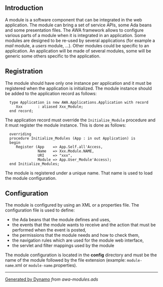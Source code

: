 ## Introduction ##
A module is a software component that can be integrated in the
web application.  The module can bring a set of service APIs,
some Ada beans and some presentation files.  The AWA framework
allows to configure various parts of a module when it is integrated
in an application.  Some modules are designed to be re-used by
several applications (for example a _mail_ module, a _users_
module, ...).  Other modules could be specific to an application.
An application will be made of several modules, some will be
generic some others specific to the application.

## Registration ##
The module should have only one instance per application and it must
be registered when the application is initialized.  The module
instance should be added to the application record as follows:

```
  type Application is new AWA.Applications.Application with record
     Xxx       : aliased Xxx_Module;
  end record;
```

The application record must override the `Initialize_Module` procedure
and it must register the module instance.  This is done as follows:

```
  overriding
  procedure Initialize_Modules (App : in out Application) is
  begin
     Register (App    => App.Self.all'Access,
               Name   => Xxx.Module.NAME,
               URI    => "xxx",
               Module => App.User_Module'Access);
  end Initialize_Modules;
```

The module is registered under a unique name.  That name is used
to load the module configuration.

## Configuration ##
The module is configured by using an XML or a properties file.
The configuration file is used to define:

  * the Ada beans that the module defines and uses,
  * the events that the module wants to receive and the action that must be performed when the event is posted,
  * the permissions that the module needs and how to check them,
  * the navigation rules which are used for the module web interface,
  * the servlet and filter mappings used by the module

The module configuration is located in the **config** directory
and must be the name of the module followed by the file extension
(example: `module-name`.xml or `module-name`.properties).




---

[Generated by Dynamo](http://code.google.com/p/ada-gen) _from awa-modules.ads_